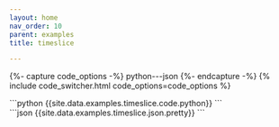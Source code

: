 ```yaml
---
layout: home
nav_order: 10
parent: examples
title: timeslice

---
```


{%- capture code_options -%}
python---json
{%- endcapture -%}
{% include code_switcher.html code_options=code_options %}
<div id='python-code-block' class='select-code-block select-code-block-visible'></div>
```python
{{site.data.examples.timeslice.code.python}}
```
<div id='json-code-block' class='select-code-block'></div>
```json
{{site.data.examples.timeslice.json.pretty}}
```